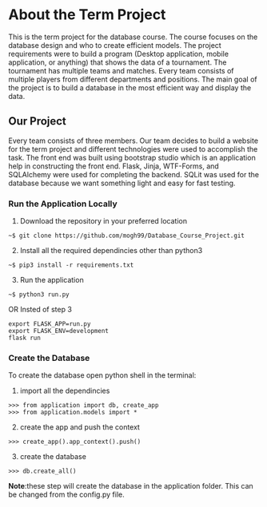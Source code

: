 # About the Term Project
This is the term project for the database course. The course focuses on the database design and who to create efficient models.
The project requirements were to build a program (Desktop application, mobile application, or anything) that shows the data of a tournament.
The tournament has multiple teams and matches. Every team consists of multiple players from different departments and positions. The main goal of the
project is to build a database in the most efficient way and display the data.

## Our Project
Every team consists of three members. Our team decides to build a website for the term project and different technologies were used to accomplish the task. The front end was built using bootstrap studio which is an application help in constructing the front end. Flask, Jinja, WTF-Forms, and SQLAlchemy were used for completing the backend. SQLit was used for the database because we want something light and easy for fast testing.

### Run the Application Locally
1. Download the repository in your preferred location
```
~$ git clone https://github.com/mogh99/Database_Course_Project.git
```
2. Install all the required dependincies other than python3
```
~$ pip3 install -r requirements.txt
```  
3. Run the application
```
~$ python3 run.py
```
OR Insted of step 3
```
export FLASK_APP=run.py
export FLASK_ENV=development
flask run
```

### Create the Database
To create the database open python shell in the terminal:
1. import all the dependincies
```
>>> from application import db, create_app
>>> from application.models import * 
```
2. create the app and push the context
```
>>> create_app().app_context().push()
```
3. create the database
```
>>> db.create_all()
```
**Note**:these step will create the database in the application folder. This can be changed from the config.py file.
